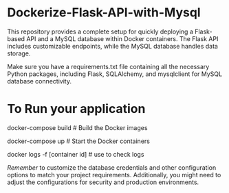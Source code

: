 # Dockerize-Flask-API-with-Mysql
This repository provides a complete setup for quickly deploying a Flask-based API and a MySQL database within Docker containers. The Flask API includes customizable endpoints, while the MySQL database handles data storage.

 Make sure you have a requirements.txt file containing all the necessary Python packages, including Flask, SQLAlchemy, and mysqlclient for MySQL database connectivity.

 # To Run your application
 
 docker-compose build  # Build the Docker images
 
 docker-compose up     # Start the Docker containers

 docker logs -f [container id] # use to check logs

 
*Remember* to customize the database credentials and other configuration options to match your project requirements. Additionally, you might need to adjust the configurations for security and production environments.
